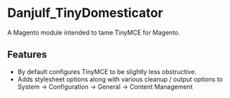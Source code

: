 Danjulf_TinyDomesticator
========================
A Magento module intended to tame TinyMCE for Magento.

Features
--------
- By default configures TinyMCE to be slightly less obstructive.
- Adds stylesheet options along with various cleanup / output options to System -> Configuration -> General -> Content Management